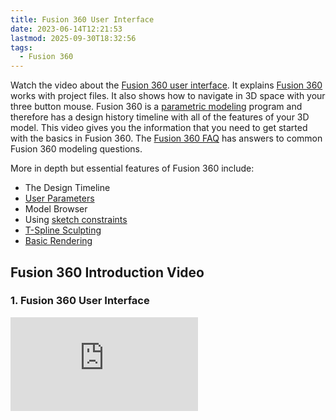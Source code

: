 ```yaml
---
title: Fusion 360 User Interface
date: 2023-06-14T12:21:53
lastmod: 2025-09-30T18:32:56
tags:
  - Fusion 360
---
```


Watch the video about the [Fusion 360 user interface](https://youtu.be/YjaxBbTY3kc). It explains [Fusion 360](./fusion-360.md) works with project files. It also shows how to navigate in 3D space with your three button mouse. Fusion 360 is a [parametric modeling](../parametric-modeling.md) program and therefore has a design history timeline with all of the features of your 3D model. This video gives you the information that you need to get started with the basics in Fusion 360. The [Fusion 360 FAQ](./fusion-360-faq.md) has answers to common Fusion 360 modeling questions.

More in depth but essential features of Fusion 360 include:

- The Design Timeline
- [User Parameters](./basic-user-parameters-fusion-360.md)
- Model Browser
- Using [sketch constraints](./sketch-constraints-fusion-360.md)
- [T-Spline Sculpting](./organic-forms-with-t-splines-fusion-360.md)
- [Basic Rendering](./basic-rendering-fusion-360.md)

## Fusion 360 Introduction Video

<div class="video-grid">

<div class="video-card">

### 1. Fusion 360 User Interface

<div class="iframe-16-9-container"><iframe class="youTubeIframe" src="https://www.youtube.com/embed/YjaxBbTY3kc" width="300" height="150" frameborder="0" allow="accelerometer; autoplay; clipboard-write; encrypted-media; gyroscope; picture-in-picture; web-share" referrerpolicy="strict-origin-when-cross-origin" allowfullscreen></iframe>
</div>
</div>

</div>
